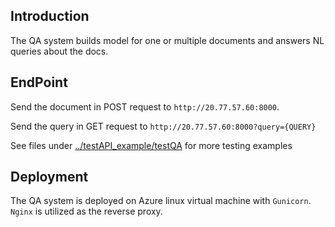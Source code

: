 ## Introduction

The QA system builds model for one or multiple documents and answers NL queries about the docs. 



## EndPoint

Send the document in POST request to `http://20.77.57.60:8000`.

Send the query in GET request to `http://20.77.57.60:8000?query={QUERY}`

See files under [../testAPI_example/testQA](../testAPI_example/testQA) for more testing examples

## Deployment

The QA system is deployed on Azure linux virtual machine with `Gunicorn`. `Nginx` is utilized as the reverse proxy. 
